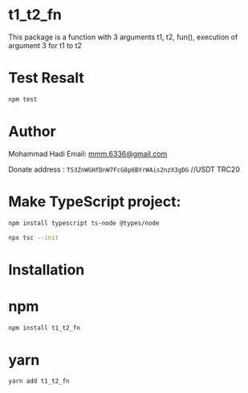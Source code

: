 # t1_t2_fn
This package is a function with 3 arguments t1, t2, fun(), execution of argument 3 for t1 to t2

# Test Resalt
```bash
npm test
```
# Author

Mohammad Hadi
Email: mmm.6336@gmail.com

Donate address : `TS3ZnWGHfDnW7FcG8p6BYrWAis2nzX3gDG` //USDT TRC20

# Make TypeScript project:

```bash
npm install typescript ts-node @types/node 
```

```bash
npx tsc --init
```

# Installation

# npm
```bash
npm install t1_t2_fn
```
# yarn
```bash
yarn add t1_t2_fn
```